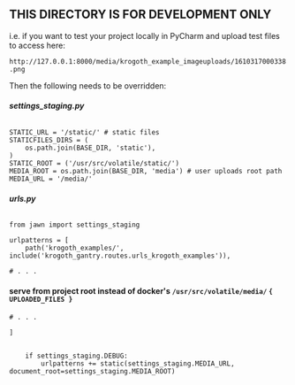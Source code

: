 ## THIS DIRECTORY IS FOR DEVELOPMENT ONLY

i.e. if you want to test your project locally in PyCharm and upload test files to access here:

``http://127.0.0.1:8000/media/krogoth_example_imageuploads/1610317000338.png``

Then the following needs to be overridden:

###### **_settings_staging.py_**
```python3
STATIC_URL = '/static/' # static files
STATICFILES_DIRS = (
    os.path.join(BASE_DIR, 'static'),
)
STATIC_ROOT = ('/usr/src/volatile/static/')
MEDIA_ROOT = os.path.join(BASE_DIR, 'media') # user uploads root path
MEDIA_URL = '/media/'
```

###### **_urls.py_**
```python3
from jawn import settings_staging

urlpatterns = [
    path('krogoth_examples/', include('krogoth_gantry.routes.urls_krogoth_examples')),
    
# . . .
```

#### serve from project root instead of docker's `/usr/src/volatile/media/` `{ UPLOADED_FILES }`
```python3    
# . . .
    
]


    if settings_staging.DEBUG:
        urlpatterns += static(settings_staging.MEDIA_URL, document_root=settings_staging.MEDIA_ROOT)

```

